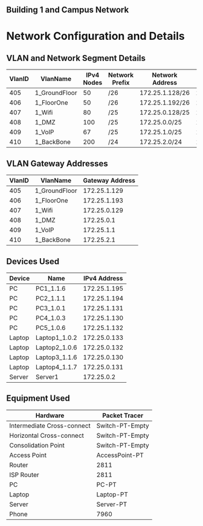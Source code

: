 ## Building 1 and Campus Network

# Network Configuration and Details

## VLAN and Network Segment Details

| VlanID | VlanName      | IPv4 Nodes | Network Prefix | Network Address  | First Node      | Broadcast       | Network Mask        |
|--------|---------------|------------|----------------|------------------|-----------------|-----------------|---------------------|
| 405    | 1_GroundFloor | 50         | /26            | 172.25.1.128/26  | 172.25.1.129    | 172.25.1.191    | 255.255.255.192     |
| 406    | 1_FloorOne    | 50         | /26            | 172.25.1.192/26  | 172.25.1.193    | 172.25.1.255    | 255.255.255.192     |
| 407    | 1_Wifi        | 80         | /25            | 172.25.0.128/25  | 172.25.0.129    | 172.25.0.255    | 255.255.255.128     |
| 408    | 1_DMZ         | 100        | /25            | 172.25.0.0/25    | 172.25.0.1      | 172.25.0.127    | 255.255.255.128     |
| 409    | 1_VoIP        | 67         | /25            | 172.25.1.0/25    | 172.25.1.1      | 172.25.1.127    | 255.255.255.128     |
| 410    | 1_BackBone    | 200        | /24            | 172.25.2.0/24    | 172.25.2.1      | 172.25.2.255    | 255.255.255.0       |

## VLAN Gateway Addresses

| VlanID | VlanName      | Gateway Address |
|--------|---------------|-----------------|
| 405    | 1_GroundFloor | 172.25.1.129    | 
| 406    | 1_FloorOne    | 172.25.1.193    |
| 407    | 1_Wifi        | 172.25.0.129    |
| 408    | 1_DMZ         | 172.25.0.1      |
| 409    | 1_VoIP        | 172.25.1.1      |
| 410    | 1_BackBone    | 172.25.2.1      |

## Devices Used

| Device  | Name          | IPv4 Address     |
|---------|---------------|------------------|
| PC      | PC1_1.1.6     | 172.25.1.195     |
| PC      | PC2_1.1.1     | 172.25.1.194     |
| PC      | PC3_1.0.1     | 172.25.1.131     |
| PC      | PC4_1.0.3     | 172.25.1.130     |
| PC      | PC5_1.0.6     | 172.25.1.132     |
| Laptop  | Laptop1_1.0.2 | 172.25.0.133     |
| Laptop  | Laptop2_1.0.6 | 172.25.0.132     |
| Laptop  | Laptop3_1.1.6 | 172.25.0.130     |
| Laptop  | Laptop4_1.1.7 | 172.25.0.131     |
| Server  | Server1       | 172.25.0.2       |

## Equipment Used

| Hardware                   | Packet Tracer   |
|----------------------------|-----------------|
| Intermediate Cross-connect | Switch-PT-Empty |
| Horizontal Cross-connect   | Switch-PT-Empty |
| Consolidation Point        | Switch-PT-Empty |
| Access Point               | AccessPoint-PT  |
| Router                     | 2811            |
| ISP Router                 | 2811            |
| PC                         | PC-PT           |
| Laptop                     | Laptop-PT       |
| Server                     | Server-PT       |
| Phone                      | 7960            |